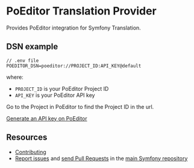 PoEditor Translation Provider
=============================

Provides PoEditor integration for Symfony Translation.

DSN example
-----------

```
// .env file
POEDITOR_DSN=poeditor://PROJECT_ID:API_KEY@default
```

where:
 - `PROJECT_ID` is your PoEditor Project ID
 - `API_KEY` is your PoEditor API key

Go to the Project in PoEditor to find the Project ID in the url.

[Generate an API key on PoEditor](https://poeditor.com/account/api)

Resources
---------

 * [Contributing](https://symfony.com/doc/current/contributing/index.html)
 * [Report issues](https://github.com/symfony/symfony/issues) and
   [send Pull Requests](https://github.com/symfony/symfony/pulls)
   in the [main Symfony repository](https://github.com/symfony/symfony)
